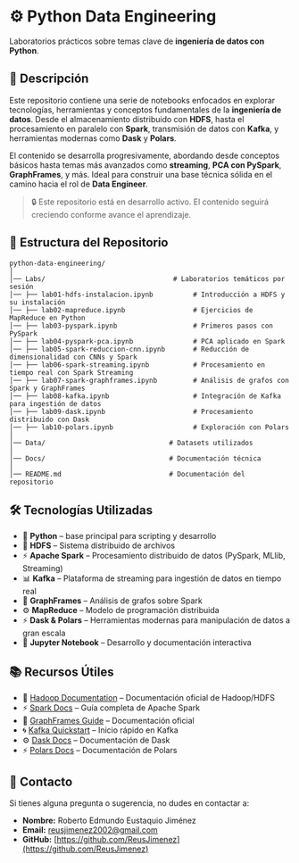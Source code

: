 # ⚙️ **Python Data Engineering**  

Laboratorios prácticos sobre temas clave de **ingeniería de datos con Python**.  

## 📝 **Descripción**  

Este repositorio contiene una serie de notebooks enfocados en explorar tecnologías, herramientas y conceptos fundamentales de la **ingeniería de datos**. Desde el almacenamiento distribuido con **HDFS**, hasta el procesamiento en paralelo con **Spark**, transmisión de datos con **Kafka**, y herramientas modernas como **Dask** y **Polars**.  

El contenido se desarrolla progresivamente, abordando desde conceptos básicos hasta temas más avanzados como **streaming**, **PCA con PySpark**, **GraphFrames**, y más. Ideal para construir una base técnica sólida en el camino hacia el rol de **Data Engineer**.  

> 🔒 Este repositorio está en desarrollo activo. El contenido seguirá creciendo conforme avance el aprendizaje.  

## 📁 **Estructura del Repositorio**  
```
python-data-engineering/  
│  
│── Labs/                                # Laboratorios temáticos por sesión  
│── ├── lab01-hdfs-instalacion.ipynb          # Introducción a HDFS y su instalación  
│── ├── lab02-mapreduce.ipynb                 # Ejercicios de MapReduce en Python  
│── ├── lab03-pyspark.ipynb                   # Primeros pasos con PySpark  
│── ├── lab04-pyspark-pca.ipynb               # PCA aplicado en Spark  
│── ├── lab05-spark-reduccion-cnn.ipynb       # Reducción de dimensionalidad con CNNs y Spark  
│── ├── lab06-spark-streaming.ipynb           # Procesamiento en tiempo real con Spark Streaming  
│── ├── lab07-spark-graphframes.ipynb         # Análisis de grafos con Spark y GraphFrames  
│── ├── lab08-kafka.ipynb                     # Integración de Kafka para ingestión de datos  
│── ├── lab09-dask.ipynb                      # Procesamiento distribuido con Dask  
│── ├── lab10-polars.ipynb                    # Exploración con Polars  
│  
│── Data/                               # Datasets utilizados  
│  
│── Docs/                               # Documentación técnica  
│  
│── README.md                           # Documentación del repositorio  
```
## 🛠 **Tecnologías Utilizadas**  

- 🐍 **Python** – base principal para scripting y desarrollo  
- 💾 **HDFS** – Sistema distribuido de archivos  
- ⚡ **Apache Spark** – Procesamiento distribuido de datos (PySpark, MLlib, Streaming)  
- 📊 **Kafka** – Plataforma de streaming para ingestión de datos en tiempo real  
- 🔗 **GraphFrames** – Análisis de grafos sobre Spark  
- ⚙️ **MapReduce** – Modelo de programación distribuida  
- ⚡ **Dask & Polars** – Herramientas modernas para manipulación de datos a gran escala  
- 📘 **Jupyter Notebook** – Desarrollo y documentación interactiva  
<!-- - 🧰 **ETL Pipelines** – Desarrollo de flujos de transformación de datos
- 🗃️ **DataFrames** – Manipulación de datos estructurados en memoria con distintas librerías  -->

## 📚 **Recursos Útiles**

- 🐘 [Hadoop Documentation](https://hadoop.apache.org/docs/) – Documentación oficial de Hadoop/HDFS  
- ⚡ [Spark Docs](https://spark.apache.org/docs/latest/) – Guía completa de Apache Spark  
- 🔗 [GraphFrames Guide](https://graphframes.github.io/) – Documentación oficial  
- 🌀 [Kafka Quickstart](https://kafka.apache.org/quickstart) – Inicio rápido en Kafka  
- ⚙️ [Dask Docs](https://docs.dask.org/en/stable/) – Documentación de Dask  
- ⚡ [Polars Docs](https://pola-rs.github.io/polars-book/) – Documentación de Polars  

## 📩 **Contacto**  

Si tienes alguna pregunta o sugerencia, no dudes en contactar a:  

- **Nombre:** Roberto Edmundo Eustaquio Jiménez  
- **Email:** [reusjimenez2002@gmail.com](mailto:reusjimenez2002@gmail.com)  
- **GitHub:** [https://github.com/ReusJimenez](https://github.com/ReusJimenez)  
